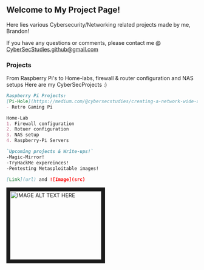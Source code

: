 ## Welcome to My Project Page!

Here lies various Cybersecurity/Networking related projects made by me, Brandon! 

If you have any questions or comments, please contact me @
         CyberSecStudies.github@gmail.com

### Projects




From Raspberry Pi's to Home-labs, firewall & router configuration and NAS setups
Here are my CyberSecProjects :)

```markdown
Raspberry Pi Projects: 
[Pi-Hole](https://medium.com/@cybersecstudies/creating-a-network-wide-ad-blocker-e66190d87a15)
- Retro Gaming Pi

Home-Lab
1. Firewall configuration
2. Rotuer configuration
3. NAS setup
4. Raspberry-Pi Servers

`Upcoming projects & Write-ups!`
-Magic-Mirror!
-TryHackMe expereinces!
-Pentesting Metasploitable images! 

[Link](url) and ![Image](src)
```
<a href="http://www.youtube.com/watch?feature=player_embedded&v=YOUTUBE_VIDEO_ID_HERE
" target="_blank"><img src="http://img.youtube.com/vi/YOUTUBE_VIDEO_ID_HERE/0.jpg" 
alt="IMAGE ALT TEXT HERE" width="240" height="180" border="10" /></a>
